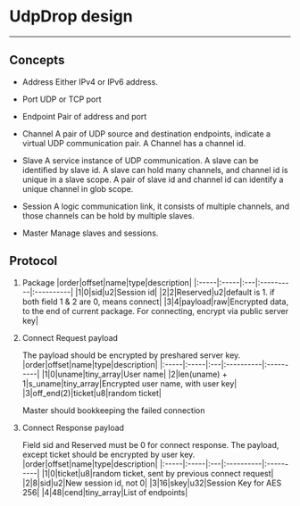# UdpDrop design

---

## Concepts

- Address
    Either IPv4 or IPv6 address.

- Port
    UDP or TCP port

- Endpoint
    Pair of address and port

- Channel
    A pair of UDP source and destination endpoints, indicate a virtual UDP communication pair. A Channel has a channel id.

- Slave
    A service instance of UDP communication. A slave can be identified by slave id. A slave can hold many channels, and channel id is unique in a slave scope. A pair of slave id and channel id can identify a unique channel in glob scope.

- Session
    A logic communication link, it consists of multiple channels, and those channels can be hold by multiple slaves.

- Master
    Manage slaves and sessions.

## Protocol

1. Package
    |order|offset|name|type|description|
    |:-----|:-----|:---|:----------|:----------|
    |1|0|sid|u2|Session id|
    |2|2|Reserved|u2|default is 1. if both field 1 & 2 are 0, means connect|
    |3|4|payload|raw|Encrypted data, to the end of current package. For connecting, encrypt via public server key|

2. Connect Request payload

    The payload should be encrypted by preshared server key.
    |order|offset|name|type|description|
    |:-----|:-----|:---|:----------|:----------|
    |1|0|uname|tiny_array|User name|
    |2|len(uname) + 1|s_uname|tiny_array|Encrypted user name, with user key|
    |3|off_end(2)|ticket|u8|random ticket|

    Master should bookkeeping the failed connection

3. Connect Response payload

    Field sid and Reserved must be 0 for connect response. The payload, except ticket should be encrypted by user key.
    |order|offset|name|type|description|
    |:-----|:-----|:---|:----------|:----------|
    |1|0|ticket|u8|random ticket, sent by previous connect request|
    |2|8|sid|u2|New session id, not 0|
    |3|16|skey|u32|Session Key for AES 256|
    |4|48|cend|tiny_array|List of endpoints|

